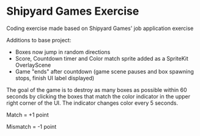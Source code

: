 # Shipyard Games Exercise
Coding exercise made based on Shipyard Games' job application exercise

Additions to base project:
- Boxes now jump in random directions
- Score, Countdown timer and Color match sprite added as a SpriteKit OverlayScene
- Game "ends" after countdown (game scene pauses and box spawning stops, finish UI label displayed)

The goal of the game is to destroy as many boxes as possible within 60 seconds by clicking the boxes that match the color indicator in the upper right corner of the UI. The indicator changes color every 5 seconds.

Match = +1 point

Mismatch = -1 point
